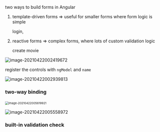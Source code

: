 two ways to build forms in Angular

1. template-driven forms => useful for smaller forms where form logic is simple

   login, 

2. reactive forms => complex forms, where lots of custom validation logic

   create movie



![image-20210422002419672](../../../../../../../Desktop/ShareToMac/code-workspace/typora/antra/resources/image-20210422002419672.png)



register the controls with `ngModel` and `name`

![image-20210422002939813](../../../../../../../Desktop/ShareToMac/code-workspace/typora/antra/resources/image-20210422002939813.png)





### two-way binding

​	<img src="../../../../../../../Desktop/ShareToMac/code-workspace/typora/antra/resources/image-20210422005619921.png" alt="image-20210422005619921" style="zoom: 67%;" />

![image-20210422005558972](../../../../../../../Desktop/ShareToMac/code-workspace/typora/antra/resources/image-20210422005558972.png)



### built-in validation check





